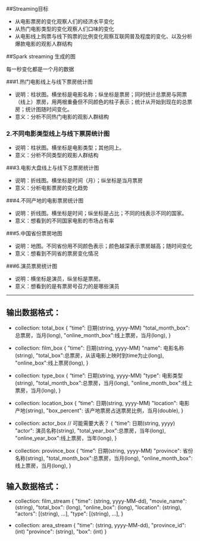 ##Streaming目标

* 从电影票房的变化观察人们的经济水平变化
* 从热门电影类型的变化观察人们口味的变化
* 从电影线上购票与线下购票的比例变化观察互联网普及程度的变化、以及分析爆款电影的观影人群结构



##Spark streaming 生成的图

  每一秒变化都是一个月的数据

###1.热门电影线上与线下票房统计图

* 说明：柱状图。横坐标是电影名称；纵坐标是票房；同时统计总票房与网票（线上）票房，用两根重叠但不同颜色的柱子表示；统计从开始到现在的总票房；统计图随时间变化。
* 意义：分析不同热门电影的观影人群结构

### 2.不同电影类型线上与线下票房统计图

* 说明：柱状图。横坐标是电影类型；其他同上。
* 意义：分析不同类型的观影人群结构

###3.电影大盘线上与线下总票房统计图

* 说明：折线图。横坐标是时间（月）；纵坐标是当月票房
* 意义：分析电影票房的变化趋势

###4.不同产地的电影票房统计图

* 说明：折线图。横坐标是时间；纵坐标是占比；不同的线表示不同的国家。
* 意义：想看到的不同国家电影的市场占有率

###5.中国省份票房地图

* 说明：地图。不同省份用不同颜色表示；颜色越深表示票房越高；随时间变化
* 意义：想看到不同省的票房变化情况

###6.演员票房统计图

* 说明：横坐标是演员，纵坐标是票房。
* 意义：想看到的是有票房号召力的是哪些演员

---

## 输出数据格式：

* collection: total_box
{
  “time”: 日期(string,  yyyy-MM)
  "total_month_box":总票房，当月(long),
  "online_month_box":线上票房，当月(long),
}
* collection: film_box
{
  "time": 日期(string, yyyy-MM)
  "name": 电影名称(string),
  "total_box":总票房，从该电影上映时到time为止(long),
  "online_box":线上票房(long),
}

* collection: type_box
{
  “time”: 日期(string,  yyyy-MM)
  "type": 电影类型(string),
  "total_month_box":总票房，当月(long),
  "online_month_box":线上票房，当月(long),
}
* collection: location_box
{
  “time”: 日期(string,  yyyy-MM)
  "location": 电影产地(string),
  "box_percent": 该产地票房占送票房比例，当月(double),
}
* collection: actor_box // 可能需要大表？
{
  “time”: 日期(string,  yyyy)
  "actor": 演员名称(string),
  "total_year_box":总票房，当年(long),
  "online_year_box":线上票房，当年(long),
}
* collection: province_box
{
  “time”: 日期(string,  yyyy-MM)
  "province": 省份名称(string),
  "total_month_box":总票房，当月(long),
  "online_month_box":线上票房，当月(long),
}

## 输入数据格式：

* collection: film_stream
{
  "time": (string, yyyy-MM-dd),
  "movie_name": (string),
  "total_box": (long),
  "online_box": (long),
  "location": (string),
  "actors": [(string), ...],
  "type": [(string), ...],
}

* collection: area_stream
{
  "time": (string, yyyy-MM-dd),
  "province_id": (int)
  "province": (string),
  "box": (int)
}



